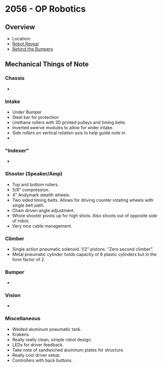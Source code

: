 # 2056 - OP Robotics
## Overview
- Location: 
- [Robot Reveal]()
- [Behind the Bumpers](https://www.youtube.com/watch?v=IZindhVMrX0)
## Mechanical Things of Note
### Chassis
- 
### Intake
- Under Bumper
- Steel bar for protection
- Urethane rollers with 3D printed pulleys and timing belts
- Inverted swerve modules to allow for wider intake.
- Side rollers on vertical rotation axis to help guide note in.
- 
### "Indexer"
- 
### Shooter (Speaker/Amp)
- Top and bottom rollers.
- 5/8" compression.
- 4" Andymark stealth wheels.
- Two sided timing belts.  Allows for driving counter rotating wheels with single belt path.
- Chain driven angle adjustment.
- Whole shooter pivots up for high shots.  Also shoots out of opposite side of robot.
- Very nice cable management.
### Climber
- Single action pneumatic solenoid.  1/2" pistons.  "Zero second climber".
- Metal pneumatic cylinder holds capacity of 6 plastic cylinders but in the form factor of 2.
### Bumper
- 
### Vision
- 
### Miscellaneous
- Welded aluminum pneumatic tank.
- Krakens
- Really really clean, simple robot design.
- LEDs for driver feedback.
- Take note of sandwiched aluminum plates for structure.
- Really cool driver setup.
- Controllers with back buttons.
